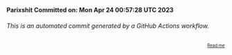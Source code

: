 **Parixshit Committed on: Mon Apr 24 00:57:28 UTC 2023** <!-- f2191cd9-b84e-40e7-8ff2-add9d6eecf00 -->

###### This is an automated commit generated by a GitHub Actions workflow.

<div align="right"><sub><sup><a href="https://github.com/Parixshit/AutoCommit.git">Read me</a></sup></sub></div>
